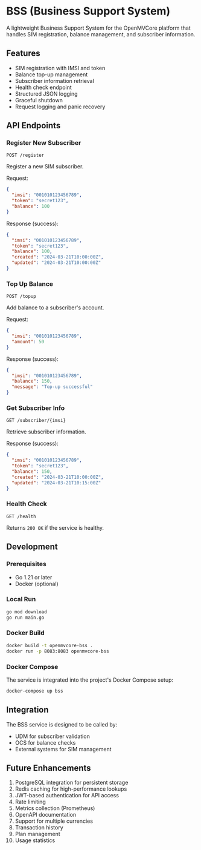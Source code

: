 # BSS (Business Support System)

A lightweight Business Support System for the OpenMVCore platform that handles SIM registration, balance management, and subscriber information.

## Features

- SIM registration with IMSI and token
- Balance top-up management
- Subscriber information retrieval
- Health check endpoint
- Structured JSON logging
- Graceful shutdown
- Request logging and panic recovery

## API Endpoints

### Register New Subscriber

`POST /register`

Register a new SIM subscriber.

Request:
```json
{
  "imsi": "001010123456789",
  "token": "secret123",
  "balance": 100
}
```

Response (success):
```json
{
  "imsi": "001010123456789",
  "token": "secret123",
  "balance": 100,
  "created": "2024-03-21T10:00:00Z",
  "updated": "2024-03-21T10:00:00Z"
}
```

### Top Up Balance

`POST /topup`

Add balance to a subscriber's account.

Request:
```json
{
  "imsi": "001010123456789",
  "amount": 50
}
```

Response (success):
```json
{
  "imsi": "001010123456789",
  "balance": 150,
  "message": "Top-up successful"
}
```

### Get Subscriber Info

`GET /subscriber/{imsi}`

Retrieve subscriber information.

Response (success):
```json
{
  "imsi": "001010123456789",
  "token": "secret123",
  "balance": 150,
  "created": "2024-03-21T10:00:00Z",
  "updated": "2024-03-21T10:15:00Z"
}
```

### Health Check

`GET /health`

Returns `200 OK` if the service is healthy.

## Development

### Prerequisites

- Go 1.21 or later
- Docker (optional)

### Local Run

```bash
go mod download
go run main.go
```

### Docker Build

```bash
docker build -t openmvcore-bss .
docker run -p 8083:8083 openmvcore-bss
```

### Docker Compose

The service is integrated into the project's Docker Compose setup:

```bash
docker-compose up bss
```

## Integration

The BSS service is designed to be called by:
- UDM for subscriber validation
- OCS for balance checks
- External systems for SIM management

## Future Enhancements

1. PostgreSQL integration for persistent storage
2. Redis caching for high-performance lookups
3. JWT-based authentication for API access
4. Rate limiting
5. Metrics collection (Prometheus)
6. OpenAPI documentation
7. Support for multiple currencies
8. Transaction history
9. Plan management
10. Usage statistics 